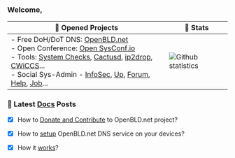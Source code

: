 ### Welcome,<!--<a href="https://lab.sys-adm.in/" target="blank"><img align="center" src="res/hi-hand.gif" alt="Sys-Admin & InfoSec Channel" height="24" /></a>-->

<!--* 🏂 **Whoami**: 
I am Groot 
-->
| 🚜 Opened Projects                                                                                                                                                                                                                                                                                                                                                                                                                                                                                                                 | 🧘 Stats                                                                                                                                   |
|------------------------------------------------------------------------------------------------------------------------------------------------------------------------------------------------------------------------------------------------------------------------------------------------------------------------------------------------------------------------------------------------------------------------------------------------------------------------------------------------------------------------------------|--------------------------------------------------------------------------------------------------------------------------------------------|
| - Free DoH/DoT DNS: [OpenBLD.net ](https://openbld.net/)<br/>- Open Conference: [Open SysConf.io](https://sysconf.io/)<br/>- Tools: [System Checks](https://system-checks.org/), [Cactusd](https://github.com/m0zgen/cactusd), [ip2drop](https://github.com/m0zgen/ip2drop), [CWiCCS](https://cwiccs.sys-adm.in/)...<br/>- Social Sys-Admin - [InfoSec](https://t.me/sysadm_in_channel), [Up](https://t.me/sysadm_in_up), [Forum](https://forum.sys-adm.in/), [Help](https://t.me/sysadm_in), [Job](https://t.me/sysadm_in_job)... | <img src="https://github-readme-stats.vercel.app/api?username=m0zgen&show_icons=true&theme=vue-dark" alt="Github statistics" align="left"> |

### 📕 Latest [Docs](https://openbld.net/docs/intro/) Posts
- [x] How to [Donate and Contribute](https://openbld.net/docs/donation/) to OpenBLD.net project?
- [x] How to [setup](https://openbld.net/docs/get-started/where-to-start/) OpenBLD.net DNS service on your devices?
- [x] How it [works](https://openbld.net/docs/overwiew/how-it-works/)?


<!-- * <a href="https://www.linkedin.com/in/yevgeniy-goncharov/" target="blank"><img align="center" src="res/linkedin.svg" alt="m0zgen" height="18" /></a> <a href="https://stackoverflow.com/users/1928123/m0zgen" target="blank"><img align="center" src="res/stackoverflow.svg" alt="user:1928123" height="18" /></a> <a href="https://t.me/sysadm_in_channel" target="blank"><img align="center" src="res/telegram.gif" alt="Sys-Admin & InfoSec Channel" height="18" /></a> -->
<!--
**m0zgen/m0zgen** is a ✨ _special_ ✨ repository because its `README.md` (this file) appears on your GitHub profile.

Here are some ideas to get you started:

- 🔭 I’m currently working on ...
- 🌱 I’m currently learning ...
- 👯 I’m looking to collaborate on ...
- 🤔 I’m looking for help with ...
- 💬 Ask me about ...
- 📫 How to reach me: ...
- 😄 Pronouns: ...
- ⚡ Fun fact: ...
-->


